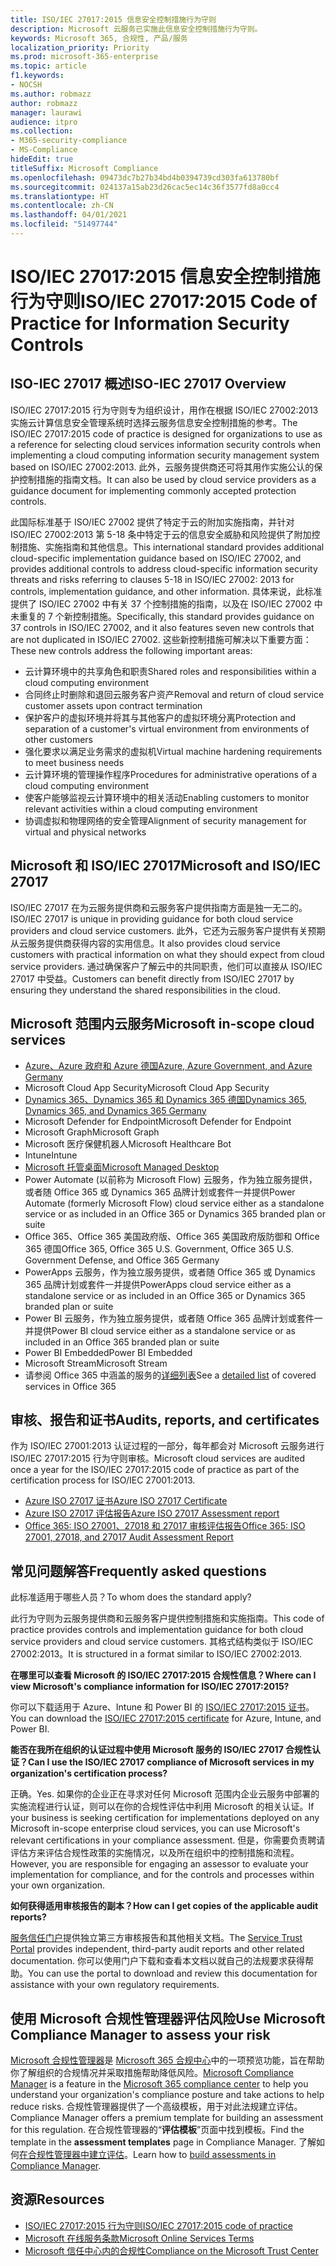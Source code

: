 ```yaml
---
title: ISO/IEC 27017:2015 信息安全控制措施行为守则
description: Microsoft 云服务已实施此信息安全控制措施行为守则。
keywords: Microsoft 365, 合规性, 产品/服务
localization_priority: Priority
ms.prod: microsoft-365-enterprise
ms.topic: article
f1.keywords:
- NOCSH
ms.author: robmazz
author: robmazz
manager: laurawi
audience: itpro
ms.collection:
- M365-security-compliance
- MS-Compliance
hideEdit: true
titleSuffix: Microsoft Compliance
ms.openlocfilehash: 09473dc7b27b34bd4b0394739cd303fa613780bf
ms.sourcegitcommit: 024137a15ab23d26cac5ec14c36f3577fd8a0cc4
ms.translationtype: HT
ms.contentlocale: zh-CN
ms.lasthandoff: 04/01/2021
ms.locfileid: "51497744"
---
```

# <a name="isoiec-270172015-code-of-practice-for-information-security-controls"></a><span data-ttu-id="6efe2-104">ISO/IEC 27017:2015 信息安全控制措施行为守则</span><span class="sxs-lookup"><span data-stu-id="6efe2-104">ISO/IEC 27017:2015 Code of Practice for Information Security Controls</span></span>

## <a name="iso-iec-27017-overview"></a><span data-ttu-id="6efe2-105">ISO-IEC 27017 概述</span><span class="sxs-lookup"><span data-stu-id="6efe2-105">ISO-IEC 27017 Overview</span></span>

<span data-ttu-id="6efe2-106">ISO/IEC 27017:2015 行为守则专为组织设计，用作在根据 ISO/IEC 27002:2013 实施云计算信息安全管理系统时选择云服务信息安全控制措施的参考。</span><span class="sxs-lookup"><span data-stu-id="6efe2-106">The ISO/IEC 27017:2015 code of practice is designed for organizations to use as a reference for selecting cloud services information security controls when implementing a cloud computing information security management system based on ISO/IEC 27002:2013.</span></span> <span data-ttu-id="6efe2-107">此外，云服务提供商还可将其用作实施公认的保护控制措施的指南文档。</span><span class="sxs-lookup"><span data-stu-id="6efe2-107">It can also be used by cloud service providers as a guidance document for implementing commonly accepted protection controls.</span></span>

<span data-ttu-id="6efe2-108">此国际标准基于 ISO/IEC 27002 提供了特定于云的附加实施指南，并针对 ISO/IEC 27002:2013 第 5-18 条中特定于云的信息安全威胁和风险提供了附加控制措施、实施指南和其他信息。</span><span class="sxs-lookup"><span data-stu-id="6efe2-108">This international standard provides additional cloud-specific implementation guidance based on ISO/IEC 27002, and provides additional controls to address cloud-specific information security threats and risks referring to clauses 5-18 in ISO/IEC 27002: 2013 for controls, implementation guidance, and other information.</span></span> <span data-ttu-id="6efe2-109">具体来说，此标准提供了 ISO/IEC 27002 中有关 37 个控制措施的指南，以及在 ISO/IEC 27002 中未重复的 7 个新控制措施。</span><span class="sxs-lookup"><span data-stu-id="6efe2-109">Specifically, this standard provides guidance on 37 controls in ISO/IEC 27002, and it also features seven new controls that are not duplicated in ISO/IEC 27002.</span></span> <span data-ttu-id="6efe2-110">这些新控制措施可解决以下重要方面：</span><span class="sxs-lookup"><span data-stu-id="6efe2-110">These new controls address the following important areas:</span></span>

- <span data-ttu-id="6efe2-111">云计算环境中的共享角色和职责</span><span class="sxs-lookup"><span data-stu-id="6efe2-111">Shared roles and responsibilities within a cloud computing environment</span></span>
- <span data-ttu-id="6efe2-112">合同终止时删除和退回云服务客户资产</span><span class="sxs-lookup"><span data-stu-id="6efe2-112">Removal and return of cloud service customer assets upon contract termination</span></span>
- <span data-ttu-id="6efe2-113">保护客户的虚拟环境并将其与其他客户的虚拟环境分离</span><span class="sxs-lookup"><span data-stu-id="6efe2-113">Protection and separation of a customer's virtual environment from environments of other customers</span></span>
- <span data-ttu-id="6efe2-114">强化要求以满足业务需求的虚拟机</span><span class="sxs-lookup"><span data-stu-id="6efe2-114">Virtual machine hardening requirements to meet business needs</span></span>
- <span data-ttu-id="6efe2-115">云计算环境的管理操作程序</span><span class="sxs-lookup"><span data-stu-id="6efe2-115">Procedures for administrative operations of a cloud computing environment</span></span>
- <span data-ttu-id="6efe2-116">使客户能够监视云计算环境中的相关活动</span><span class="sxs-lookup"><span data-stu-id="6efe2-116">Enabling customers to monitor relevant activities within a cloud computing environment</span></span>
- <span data-ttu-id="6efe2-117">协调虚拟和物理网络的安全管理</span><span class="sxs-lookup"><span data-stu-id="6efe2-117">Alignment of security management for virtual and physical networks</span></span>

## <a name="microsoft-and-isoiec-27017"></a><span data-ttu-id="6efe2-118">Microsoft 和 ISO/IEC 27017</span><span class="sxs-lookup"><span data-stu-id="6efe2-118">Microsoft and ISO/IEC 27017</span></span>

<span data-ttu-id="6efe2-119">ISO/IEC 27017 在为云服务提供商和云服务客户提供指南方面是独一无二的。</span><span class="sxs-lookup"><span data-stu-id="6efe2-119">ISO/IEC 27017 is unique in providing guidance for both cloud service providers and cloud service customers.</span></span> <span data-ttu-id="6efe2-120">此外，它还为云服务客户提供有关预期从云服务提供商获得内容的实用信息。</span><span class="sxs-lookup"><span data-stu-id="6efe2-120">It also provides cloud service customers with practical information on what they should expect from cloud service providers.</span></span> <span data-ttu-id="6efe2-121">通过确保客户了解云中的共同职责，他们可以直接从 ISO/IEC 27017 中受益。</span><span class="sxs-lookup"><span data-stu-id="6efe2-121">Customers can benefit directly from ISO/IEC 27017 by ensuring they understand the shared responsibilities in the cloud.</span></span>

## <a name="microsoft-in-scope-cloud-services"></a><span data-ttu-id="6efe2-122">Microsoft 范围内云服务</span><span class="sxs-lookup"><span data-stu-id="6efe2-122">Microsoft in-scope cloud services</span></span>

- [<span data-ttu-id="6efe2-123">Azure、Azure 政府和 Azure 德国</span><span class="sxs-lookup"><span data-stu-id="6efe2-123">Azure, Azure Government, and Azure Germany</span></span>](https://aka.ms/AzureCompliance)
- <span data-ttu-id="6efe2-124">Microsoft Cloud App Security</span><span class="sxs-lookup"><span data-stu-id="6efe2-124">Microsoft Cloud App Security</span></span>
- [<span data-ttu-id="6efe2-125">Dynamics 365、Dynamics 365 和 Dynamics 365 德国</span><span class="sxs-lookup"><span data-stu-id="6efe2-125">Dynamics 365, Dynamics 365, and Dynamics 365 Germany</span></span>](https://aka.ms/d365-compliance-list)
- <span data-ttu-id="6efe2-126">Microsoft Defender for Endpoint</span><span class="sxs-lookup"><span data-stu-id="6efe2-126">Microsoft Defender for Endpoint</span></span>
- <span data-ttu-id="6efe2-127">Microsoft Graph</span><span class="sxs-lookup"><span data-stu-id="6efe2-127">Microsoft Graph</span></span>
- <span data-ttu-id="6efe2-128">Microsoft 医疗保健机器人</span><span class="sxs-lookup"><span data-stu-id="6efe2-128">Microsoft Healthcare Bot</span></span>
- <span data-ttu-id="6efe2-129">Intune</span><span class="sxs-lookup"><span data-stu-id="6efe2-129">Intune</span></span>
- [<span data-ttu-id="6efe2-130">Microsoft 托管桌面</span><span class="sxs-lookup"><span data-stu-id="6efe2-130">Microsoft Managed Desktop</span></span>](/microsoft-365/managed-desktop/intro/compliance)
- <span data-ttu-id="6efe2-131">Power Automate (以前称为 Microsoft Flow) 云服务，作为独立服务提供，或者随 Office 365 或 Dynamics 365 品牌计划或套件一并提供</span><span class="sxs-lookup"><span data-stu-id="6efe2-131">Power Automate (formerly Microsoft Flow) cloud service either as a standalone service or as included in an Office 365 or Dynamics 365 branded plan or suite</span></span>
- <span data-ttu-id="6efe2-132">Office 365、Office 365 美国政府版、Office 365 美国政府版防御和 Office 365 德国</span><span class="sxs-lookup"><span data-stu-id="6efe2-132">Office 365, Office 365 U.S. Government, Office 365 U.S. Government Defense, and Office 365 Germany</span></span>
- <span data-ttu-id="6efe2-133">PowerApps 云服务，作为独立服务提供，或者随 Office 365 或 Dynamics 365 品牌计划或套件一并提供</span><span class="sxs-lookup"><span data-stu-id="6efe2-133">PowerApps cloud service either as a standalone service or as included in an Office 365 or Dynamics 365 branded plan or suite</span></span>
- <span data-ttu-id="6efe2-134">Power BI 云服务，作为独立服务提供，或者随 Office 365 品牌计划或套件一并提供</span><span class="sxs-lookup"><span data-stu-id="6efe2-134">Power BI cloud service either as a standalone service or as included in an Office 365 branded plan or suite</span></span>
- <span data-ttu-id="6efe2-135">Power BI Embedded</span><span class="sxs-lookup"><span data-stu-id="6efe2-135">Power BI Embedded</span></span>
- <span data-ttu-id="6efe2-136">Microsoft Stream</span><span class="sxs-lookup"><span data-stu-id="6efe2-136">Microsoft Stream</span></span>
- <span data-ttu-id="6efe2-137">请参阅 Office 365 中涵盖的服务的[详细列表](https://go.microsoft.com/fwlink/p/?linkid=2077751)</span><span class="sxs-lookup"><span data-stu-id="6efe2-137">See a [detailed list](https://go.microsoft.com/fwlink/p/?linkid=2077751) of covered services in Office 365</span></span>

## <a name="audits-reports-and-certificates"></a><span data-ttu-id="6efe2-138">审核、报告和证书</span><span class="sxs-lookup"><span data-stu-id="6efe2-138">Audits, reports, and certificates</span></span>

<span data-ttu-id="6efe2-139">作为 ISO/IEC 27001:2013 认证过程的一部分，每年都会对 Microsoft 云服务进行 ISO/IEC 27017:2015 行为守则审核。</span><span class="sxs-lookup"><span data-stu-id="6efe2-139">Microsoft cloud services are audited once a year for the ISO/IEC 27017:2015 code of practice as part of the certification process for ISO/IEC 27001:2013.</span></span>

- [<span data-ttu-id="6efe2-140">Azure ISO 27017 证书</span><span class="sxs-lookup"><span data-stu-id="6efe2-140">Azure ISO 27017 Certificate</span></span>](https://aka.ms/azureiso27017cert)
- [<span data-ttu-id="6efe2-141">Azure ISO 27017 评估报告</span><span class="sxs-lookup"><span data-stu-id="6efe2-141">Azure ISO 27017 Assessment report</span></span>](https://aka.ms/azureiso27017report)
- [<span data-ttu-id="6efe2-142">Office 365: ISO 27001、27018 和 27017 审核评估报告</span><span class="sxs-lookup"><span data-stu-id="6efe2-142">Office 365: ISO 27001, 27018, and 27017 Audit Assessment Report</span></span>](https://aka.ms/o365isoreport)

## <a name="frequently-asked-questions"></a><span data-ttu-id="6efe2-143">常见问题解答</span><span class="sxs-lookup"><span data-stu-id="6efe2-143">Frequently asked questions</span></span>

<span data-ttu-id="6efe2-144">此标准适用于哪些人员？</span><span class="sxs-lookup"><span data-stu-id="6efe2-144">To whom does the standard apply?</span></span>

<span data-ttu-id="6efe2-145">此行为守则为云服务提供商和云服务客户提供控制措施和实施指南。</span><span class="sxs-lookup"><span data-stu-id="6efe2-145">This code of practice provides controls and implementation guidance for both cloud service providers and cloud service customers.</span></span> <span data-ttu-id="6efe2-146">其格式结构类似于 ISO/IEC 27002:2013。</span><span class="sxs-lookup"><span data-stu-id="6efe2-146">It is structured in a format similar to ISO/IEC 27002:2013.</span></span>

<span data-ttu-id="6efe2-147">**在哪里可以查看 Microsoft 的 ISO/IEC 27017:2015 合规性信息？**</span><span class="sxs-lookup"><span data-stu-id="6efe2-147">**Where can I view Microsoft's compliance information for ISO/IEC 27017:2015?**</span></span>

<span data-ttu-id="6efe2-148">你可以下载适用于 Azure、Intune 和 Power BI 的 [ISO/IEC 27017:2015 证书](https://aka.ms/azureiso27017)。</span><span class="sxs-lookup"><span data-stu-id="6efe2-148">You can download the [ISO/IEC 27017:2015 certificate](https://aka.ms/azureiso27017) for Azure, Intune, and Power BI.</span></span>

<span data-ttu-id="6efe2-149">**能否在我所在组织的认证过程中使用 Microsoft 服务的 ISO/IEC 27017 合规性认证？**</span><span class="sxs-lookup"><span data-stu-id="6efe2-149">**Can I use the ISO/IEC 27017 compliance of Microsoft services in my organization's certification process?**</span></span>

<span data-ttu-id="6efe2-150">正确。</span><span class="sxs-lookup"><span data-stu-id="6efe2-150">Yes.</span></span> <span data-ttu-id="6efe2-151">如果你的企业正在寻求对任何 Microsoft 范围内企业云服务中部署的实施流程进行认证，则可以在你的合规性评估中利用 Microsoft 的相关认证。</span><span class="sxs-lookup"><span data-stu-id="6efe2-151">If your business is seeking certification for implementations deployed on any Microsoft in-scope enterprise cloud services, you can use Microsoft's relevant certifications in your compliance assessment.</span></span> <span data-ttu-id="6efe2-152">但是，你需要负责聘请评估方来评估合规性政策的实施情况，以及所在组织中的控制措施和流程。</span><span class="sxs-lookup"><span data-stu-id="6efe2-152">However, you are responsible for engaging an assessor to evaluate your implementation for compliance, and for the controls and processes within your own organization.</span></span>

<span data-ttu-id="6efe2-153">**如何获得适用审核报告的副本？**</span><span class="sxs-lookup"><span data-stu-id="6efe2-153">**How can I get copies of the applicable audit reports?**</span></span>

<span data-ttu-id="6efe2-154">[服务信任门户](https://aka.ms/stphelp)提供独立第三方审核报告和其他相关文档。</span><span class="sxs-lookup"><span data-stu-id="6efe2-154">The [Service Trust Portal](https://aka.ms/stphelp) provides independent, third-party audit reports and other related documentation.</span></span> <span data-ttu-id="6efe2-155">你可以使用门户下载和查看本文档以就自己的法规要求获得帮助。</span><span class="sxs-lookup"><span data-stu-id="6efe2-155">You can use the portal to download and review this documentation for assistance with your own regulatory requirements.</span></span>

## <a name="use-microsoft-compliance-manager-to-assess-your-risk"></a><span data-ttu-id="6efe2-156">使用 Microsoft 合规性管理器评估风险</span><span class="sxs-lookup"><span data-stu-id="6efe2-156">Use Microsoft Compliance Manager to assess your risk</span></span>

<span data-ttu-id="6efe2-157">[Microsoft 合规性管理器](/microsoft-365/compliance/compliance-manager)是 [Microsoft 365 合规中心](/microsoft-365/compliance/microsoft-365-compliance-center)中的一项预览功能，旨在帮助你了解组织的合规情况并采取措施帮助降低风险。</span><span class="sxs-lookup"><span data-stu-id="6efe2-157">[Microsoft Compliance Manager](/microsoft-365/compliance/compliance-manager) is a feature in the [Microsoft 365 compliance center](/microsoft-365/compliance/microsoft-365-compliance-center) to help you understand your organization's compliance posture and take actions to help reduce risks.</span></span> <span data-ttu-id="6efe2-158">合规性管理器提供了一个高级模板，用于对此法规建立评估。</span><span class="sxs-lookup"><span data-stu-id="6efe2-158">Compliance Manager offers a premium template for building an assessment for this regulation.</span></span> <span data-ttu-id="6efe2-159">在合规性管理器的“**评估模板**”页面中找到模板。</span><span class="sxs-lookup"><span data-stu-id="6efe2-159">Find the template in the **assessment templates** page in Compliance Manager.</span></span> <span data-ttu-id="6efe2-160">了解如何[在合规性管理器中建立评估](/microsoft-365/compliance/compliance-manager-assessments)。</span><span class="sxs-lookup"><span data-stu-id="6efe2-160">Learn how to [build assessments in Compliance Manager](/microsoft-365/compliance/compliance-manager-assessments).</span></span>

## <a name="resources"></a><span data-ttu-id="6efe2-161">资源</span><span class="sxs-lookup"><span data-stu-id="6efe2-161">Resources</span></span>

- [<span data-ttu-id="6efe2-162">ISO/IEC 27017:2015 行为守则</span><span class="sxs-lookup"><span data-stu-id="6efe2-162">ISO/IEC 27017:2015 code of practice</span></span>](https://www.iso.org/iso/iso_catalogue/catalogue_tc/catalogue_detail.htm?csnumber=43757)
- [<span data-ttu-id="6efe2-163">Microsoft 在线服务条款</span><span class="sxs-lookup"><span data-stu-id="6efe2-163">Microsoft Online Services Terms</span></span>](https://aka.ms/Online-Services-Terms)
- [<span data-ttu-id="6efe2-164">Microsoft 信任中心内的合规性</span><span class="sxs-lookup"><span data-stu-id="6efe2-164">Compliance on the Microsoft Trust Center</span></span>](https://www.microsoft.com/trust-center/compliance/compliance-overview)

